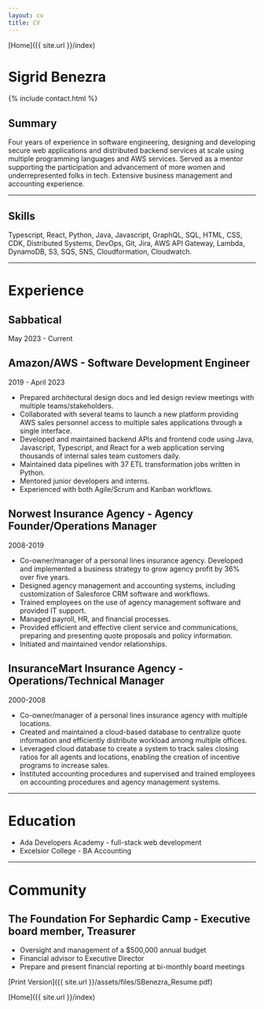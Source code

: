 ```yaml
---
layout: cv
title: CV
---
```

[Home]({{ site.url }}/index)
# Sigrid Benezra

{% include contact.html %}

## Summary

Four years of experience in software engineering, designing and developing secure web applications and distributed backend services at scale using multiple programming languages and AWS services. Served as a mentor supporting the participation and advancement of more women and underrepresented folks in tech. Extensive business management and accounting experience.

---

## Skills

Typescript, React, Python, Java, Javascript, GraphQL, SQL, HTML, CSS, CDK, Distributed Systems, DevOps, Git, Jira, AWS API Gateway, Lambda, DynamoDB, S3, SQS, SNS, Cloudformation, Cloudwatch.

---

# Experience

## Sabbatical
May 2023 - Current

## Amazon/AWS - Software Development Engineer
2019 - April 2023

* Prepared architectural design docs and led design review meetings with multiple teams/stakeholders.
* Collaborated with several teams to launch a new platform providing AWS sales personnel access to multiple sales applications through a single interface.
* Developed and maintained backend APIs and frontend code using Java, Javascript, Typescript, and React for a web application serving thousands of internal sales team customers daily.
* Maintained data pipelines with 37 ETL transformation jobs written in Python.
* Mentored junior developers and interns.
* Experienced with both Agile/Scrum and Kanban workflows.

## Norwest Insurance Agency - Agency Founder/Operations Manager
2008-2019

* Co-owner/manager of a personal lines insurance agency. Developed and implemented a business strategy to grow agency profit by 36% over five years.
* Designed agency management and accounting systems, including customization of Salesforce CRM software and workflows.
* Trained employees on the use of agency management software and provided IT support.
* Managed payroll, HR, and financial processes.
* Provided efficient and effective client service and communications, preparing and presenting quote proposals and policy information.
* Initiated and maintained vendor relationships.

## InsuranceMart Insurance Agency - Operations/Technical Manager
2000-2008

* Co-owner/manager of a personal lines insurance agency with multiple locations.
* Created and maintained a cloud-based database to centralize quote information and efficiently distribute workload among multiple offices.
* Leveraged cloud database to create a system to track sales closing ratios for all agents and locations, enabling the creation of incentive programs to increase sales.
* Instituted accounting procedures and supervised and trained employees on accounting procedures and agency management systems.

---

# Education
* Ada Developers Academy - full-stack web development
* Excelsior College - BA Accounting

---

# Community
## The Foundation For Sephardic Camp - Executive board member, Treasurer
* Oversight and management of a $500,000 annual budget
* Financial advisor to Executive Director
* Prepare and present financial reporting at bi-monthly board meetings


[Print Version]({{ site.url }}/assets/files/SBenezra_Resume.pdf)

[Home]({{ site.url }}/index)

